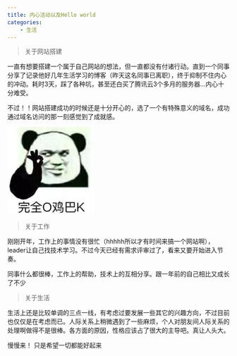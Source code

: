 ```yaml
---
title: 内心活动以及Hello world
categories: 
    - 生活
---
```


> 关于网站搭建

一直有想要搭建一个属于自己网站的想法，但一直都没有付诸行动。直到一个同事分享了记录他好几年生活学习的博客（昨天这名同事已离职），终于抑制不住内心的冲动。耗时3天，踩了各种坑，甚至还白买了腾讯云3个多月的服务器...内心十分难受。

不过！！网站搭建成功的时候还是十分开心的，选了一个有特殊意义的域名，成功通过域名访问的那一刻感觉到了成就感。

![](../static/imgs/20171202110518_WGjxk.jpeg)


> 关于工作

刚刚开年，工作上的事情没有很忙（hhhhh所以才有时间来搞一个网站啊），leader让自己找技术学习。不过今天已经有需求评审过了，看来又要开始进入节奏。

同事什么都很棒，工作上的帮助，技术上的互相分享。跟一年前的自己相比又成长了不少

> 关于生活

生活上还是比较单调的三点一线，有考虑过要发展一些其它的兴趣方向，不过目前也仅仅是在考虑而已。人际关系上稍微遇到了一些麻烦，个人对朋友间人际关系的处理啊做得不是很棒。各方面的原因，性格应该占了很大的主导吧。真让人头大。

慢慢来！    只是希望一切都能好起来